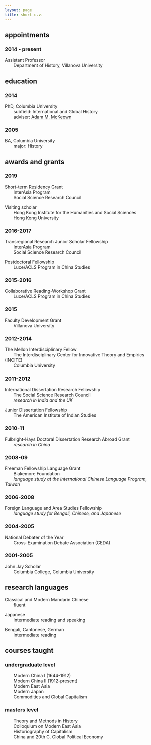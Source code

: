 ```yaml
---
layout: page
title: short c.v.
---
```




## appointments

### 2014 - present  
Assistant Professor  
&nbsp;&nbsp;&nbsp;&nbsp;&nbsp;&nbsp; Department of History, Villanova University

## education

### 2014  
PhD, Columbia University     
&nbsp;&nbsp;&nbsp;&nbsp;&nbsp;&nbsp; subfield: International and Global History  
&nbsp;&nbsp;&nbsp;&nbsp;&nbsp;&nbsp; adviser: [Adam M. McKeown](https://www.historians.org/publications-and-directories/perspectives-on-history/december-2017/adam-mckeown-(1965%E2%80%932017))

### **2005**  
BA, Columbia University     
&nbsp;&nbsp;&nbsp;&nbsp;&nbsp;&nbsp; major: History

## awards and grants

### **2019**  
Short-term Residency Grant   
&nbsp;&nbsp;&nbsp;&nbsp;&nbsp;&nbsp; InterAsia Program    
&nbsp;&nbsp;&nbsp;&nbsp;&nbsp;&nbsp; Social Science Research Council 

Visiting scholar  
&nbsp;&nbsp;&nbsp;&nbsp;&nbsp;&nbsp; Hong Kong Institute for the Humanities and Social Sciences  
&nbsp;&nbsp;&nbsp;&nbsp;&nbsp;&nbsp; Hong Kong University

### **2016-2017**  
Transregional Research Junior Scholar Fellowship  
&nbsp;&nbsp;&nbsp;&nbsp;&nbsp;&nbsp; InterAsia Program  
&nbsp;&nbsp;&nbsp;&nbsp;&nbsp;&nbsp; Social Science Research Council 

Postdoctoral Fellowship  
&nbsp;&nbsp;&nbsp;&nbsp;&nbsp;&nbsp; Luce/ACLS Program in China Studies 

### **2015-2016**  
Collaborative Reading-Workshop Grant  
&nbsp;&nbsp;&nbsp;&nbsp;&nbsp;&nbsp; Luce/ACLS Program in China Studies

### 2015 
Faculty Development Grant  
&nbsp;&nbsp;&nbsp;&nbsp;&nbsp;&nbsp; Villanova University

### **2012-2014**  
The Mellon Interdisciplinary Fellow  
&nbsp;&nbsp;&nbsp;&nbsp;&nbsp;&nbsp; The Interdisciplinary Center for Innovative Theory and Empirics (INCITE)  
&nbsp;&nbsp;&nbsp;&nbsp;&nbsp;&nbsp; Columbia University

### **2011-2012**  
International Dissertation Research Fellowship  
&nbsp;&nbsp;&nbsp;&nbsp;&nbsp;&nbsp; The Social Science Research Council  
&nbsp;&nbsp;&nbsp;&nbsp;&nbsp;&nbsp; *research in India and the UK*

Junior Dissertation Fellowship  
&nbsp;&nbsp;&nbsp;&nbsp;&nbsp;&nbsp; The American Institute of Indian Studies

### **2010-11**  
Fulbright-Hays Doctoral Dissertation Research Abroad Grant  
&nbsp;&nbsp;&nbsp;&nbsp;&nbsp;&nbsp; *research in China*

### **2008-09**  
Freeman Fellowship Language Grant  
&nbsp;&nbsp;&nbsp;&nbsp;&nbsp;&nbsp; Blakemore Foundation  
&nbsp;&nbsp;&nbsp;&nbsp;&nbsp;&nbsp; *language study at the International Chinese Language Program, Taiwan*

### **2006-2008**  
Foreign Language and Area Studies Fellowship  
&nbsp;&nbsp;&nbsp;&nbsp;&nbsp;&nbsp; *language study for Bengali, Chinese, and Japanese*


### **2004-2005**  
National Debater of the Year  
&nbsp;&nbsp;&nbsp;&nbsp;&nbsp;&nbsp; Cross-Examination Debate Association (CEDA) 

### **2001-2005**  
John Jay Scholar  
&nbsp;&nbsp;&nbsp;&nbsp;&nbsp;&nbsp; Columbia College, Columbia University  


## research languages

Classical and Modern Mandarin Chinese  
&nbsp;&nbsp;&nbsp;&nbsp;&nbsp;&nbsp; fluent

Japanese  
&nbsp;&nbsp;&nbsp;&nbsp;&nbsp;&nbsp; intermediate reading and speaking

Bengali, Cantonese, German  
&nbsp;&nbsp;&nbsp;&nbsp;&nbsp;&nbsp; intermediate reading

## courses taught

### undergraduate level

&nbsp;&nbsp;&nbsp;&nbsp;&nbsp;&nbsp; Modern China I (1644-1912)  
&nbsp;&nbsp;&nbsp;&nbsp;&nbsp;&nbsp; Modern China II (1912-present)  
&nbsp;&nbsp;&nbsp;&nbsp;&nbsp;&nbsp; Modern East Asia  
&nbsp;&nbsp;&nbsp;&nbsp;&nbsp;&nbsp; Modern Japan  
&nbsp;&nbsp;&nbsp;&nbsp;&nbsp;&nbsp; Commodities and Global Capitalism


### masters level

&nbsp;&nbsp;&nbsp;&nbsp;&nbsp;&nbsp; Theory and Methods in History  
&nbsp;&nbsp;&nbsp;&nbsp;&nbsp;&nbsp; Colloquium on Modern East Asia  
&nbsp;&nbsp;&nbsp;&nbsp;&nbsp;&nbsp; Historiography of Capitalism  
&nbsp;&nbsp;&nbsp;&nbsp;&nbsp;&nbsp; China and 20th C. Global Political Economy
